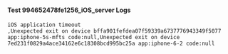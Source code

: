 #### Test 994652478fe1256_iOS_server Logs


```
iOS application timeout
,Unexpected exit on device bffa901fefdea07f59339a6737776943349f5077 app:iphone-5s-mfts code:null,Unexpected exit on device 7ed231f0829a4ace34162e6c18308bcd995bc25a app:iphone-6-2 code:null
```
